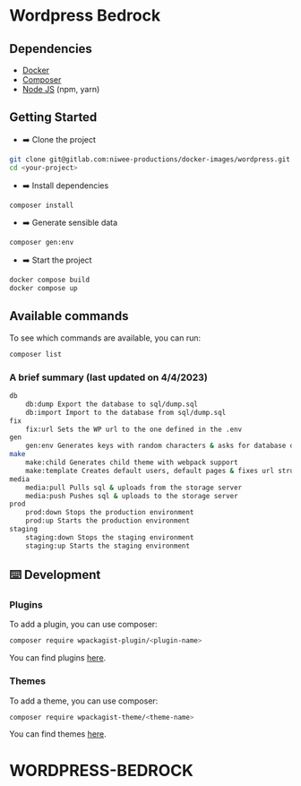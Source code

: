 # Wordpress Bedrock

## Dependencies

- [Docker](https://docs.docker.com/get-docker/)
- [Composer](https://getcomposer.org/doc/00-intro.md)
- [Node JS](https://github.com/nvm-sh/nvm#installing-and-updating) (npm, yarn)

## Getting Started

- ➡️ Clone the project

```bash
git clone git@gitlab.com:niwee-productions/docker-images/wordpress.git
cd <your-project>
```

- ➡️ Install dependencies

```bash
composer install
```

- ➡️ Generate sensible data

```bash
composer gen:env
```

- ➡️ Start the project

```bash
docker compose build
docker compose up
```

## Available commands

To see which commands are available, you can run:

```bash
composer list
```

### A brief summary (last updated on 4/4/2023)

```bash
db
    db:dump Export the database to sql/dump.sql
    db:import Import to the database from sql/dump.sql
fix
    fix:url Sets the WP url to the one defined in the .env
gen
    gen:env Generates keys with random characters & asks for database data
make
    make:child Generates child theme with webpack support
    make:template Creates default users, default pages & fixes url structure/datetime
media
    media:pull Pulls sql & uploads from the storage server
    media:push Pushes sql & uploads to the storage server
prod
    prod:down Stops the production environment
    prod:up Starts the production environment
staging
    staging:down Stops the staging environment
    staging:up Starts the staging environment
```

## ⌨️ Development

### Plugins

To add a plugin, you can use composer:

```bash
composer require wpackagist-plugin/<plugin-name>
```

You can find plugins [here](https://wpackagist.org/).

### Themes

To add a theme, you can use composer:

```bash
composer require wpackagist-theme/<theme-name>
```

You can find themes [here](https://wpackagist.org/).
# WORDPRESS-BEDROCK
